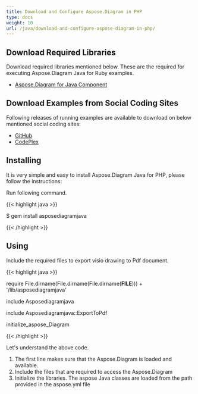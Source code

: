 ```yaml
---
title: Download and Configure Aspose.Diagram in PHP
type: docs
weight: 10
url: /java/download-and-configure-aspose-diagram-in-php/
---
```


## **Download Required Libraries**
Download required libraries mentioned below. These are the required for executing Aspose.Diagram Java for Ruby examples.

- [Aspose.Diagram for Java Component](https://repository.aspose.com/webapp/#/artifacts/browse/tree/General/repo/com/aspose/aspose-diagram)
## **Download Examples from Social Coding Sites**
Following releases of running examples are available to download on below mentioned social coding sites:

- [GitHub](https://github.com/asposediagram/Aspose.Diagram-for-Java/tree/master/Plugins/Aspose_Diagram_Java_for_PHP)
- [CodePlex](https://asposediagramjavaphp.codeplex.com/)
## **Installing**
It is very simple and easy to install Aspose.Diagram Java for PHP, please follow the instructions:

Run following command.

{{< highlight java >}}

 $ gem install asposediagramjava

{{< /highlight >}}
## **Using**
Include the required files to export visio drawing to Pdf document.

{{< highlight java >}}

 require File.dirname(File.dirname(File.dirname(__FILE__))) + '/lib/asposediagramjava'

include Asposediagramjava

include Asposediagramjava::ExportToPdf

initialize_aspose_Diagram

{{< /highlight >}}

Let's understand the above code.

1. The first line makes sure that the Aspose.Diagram is loaded and available.
1. Include the files that are required to access the Aspose.Diagram
1. Initialize the libraries. The aspose Java classes are loaded from the path provided in the aspose.yml file
